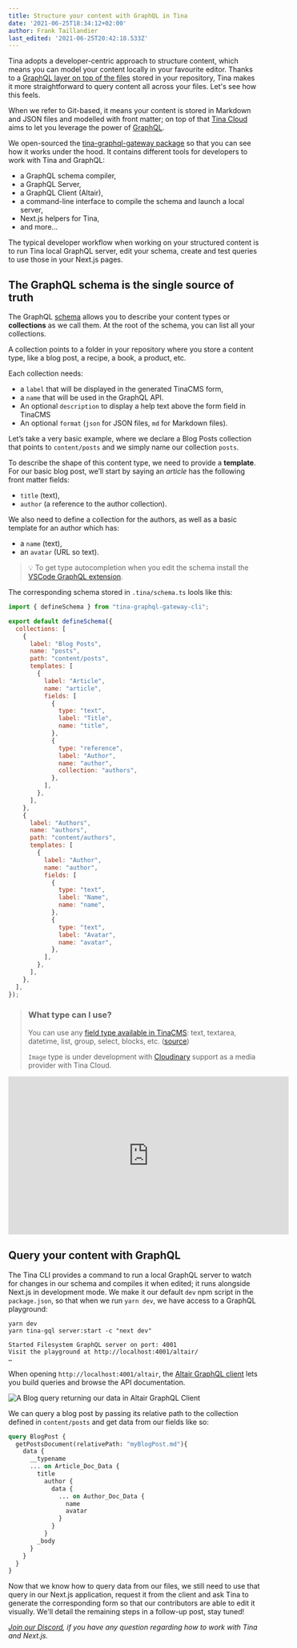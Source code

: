 ```yaml
---
title: Structure your content with GraphQL in Tina
date: '2021-06-25T18:34:12+02:00'
author: Frank Taillandier
last_edited: '2021-06-25T20:42:18.533Z'
---
```

Tina adopts a developer-centric approach to structure content, which means you can model your content locally in your favourite editor. Thanks to a [GraphQL layer on top of the files](https://tina.io/blog/using-graphql-with-the-filesystem/) stored in your repository, Tina makes it more straightforward to query content all across your files. Let's see how this feels.

When we refer to Git-based, it means your content is stored in Markdown and JSON files and modelled with front matter; on top of that [Tina Cloud](/cloud) aims to let you leverage the power of [GraphQL](https://graphql.org/).

We open-sourced the [tina-graphql-gateway package](https://github.com/tinacms/tina-graphql-gateway) so that you can see how it works under the hood. It contains different tools for developers to work with Tina and GraphQL:

* a GraphQL schema compiler,
* a GraphQL Server,
* a GraphQL Client (Altair),
* a command-line interface to compile the schema and launch a local server,
* Next.js helpers for Tina,
* and more…

The typical developer workflow when working on your structured content is to run Tina local GraphQL server, edit your schema, create and test queries to use those in your Next.js pages.

## The GraphQL schema is the single source of truth

The GraphQL [schema](https://tina.io/docs/tina-cloud/cli/#defineschema) allows you to describe your content types or **collections** as we call them. At the root of the schema, you can list all your collections.

A collection points to a folder in your repository where you store a content type, like a blog post, a recipe, a book, a product, etc.

Each collection needs:

* a `label` that will be displayed in the generated TinaCMS form,
* a `name` that will be used in the GraphQL API.
* An optional `description` to display a help text above the form field in TinaCMS
* An optional `format` (`json` for JSON files, `md` for Markdown files).

Let’s take a very basic example, where we declare a Blog Posts collection that points to `content/posts` and we simply name our collection `posts`.

To describe the shape of this content type, we need to provide a **template**. For our basic blog post, we’ll start by saying an _article_ has the following front matter fields:

* `title` (text),
* `author` (a reference to the author collection).

We also need to define a collection for the authors, as well as a basic template for an author which has:

* a `name` (text),
* an `avatar` (URL so text).

> 💡 To get type autocompletion when you edit the schema install the [VSCode GraphQL extension](https://marketplace.visualstudio.com/items?itemName=GraphQL.vscode-graphql).

The corresponding schema stored in `.tina/schema.ts` lools like this:

```js
import { defineSchema } from "tina-graphql-gateway-cli";

export default defineSchema({
  collections: [
    {
      label: "Blog Posts",
      name: "posts",
      path: "content/posts",
      templates: [
        {
          label: "Article",
          name: "article",
          fields: [
            {
              type: "text",
              label: "Title",
              name: "title",
            },
            {
              type: "reference",
              label: "Author",
              name: "author",
              collection: "authors",
            },
          ],
        },
      ],
    },
    {
      label: "Authors",
      name: "authors",
      path: "content/authors",
      templates: [
        {
          label: "Author",
          name: "author",
          fields: [
            {
              type: "text",
              label: "Name",
              name: "name",
            },
            {
              type: "text",
              label: "Avatar",
              name: "avatar",
            },
          ],
        },
      ],
    },
  ],
});
```

> ### What type can I use?
>
> You can use any [field type available in TinaCMS](https://tina.io/docs/fields/#default-field-plugins): text, textarea, datetime, list, group, select, blocks, etc. ([source](https://github.com/tinacms/tina-graphql-gateway/blob/5128b85fb2b3b69999c18eb5708eaf7e1fff4786/packages/tina-graphql-gateway-cli/src/cmds/compile/index.ts#L687))
>
> `Image` type is under development with [Cloudinary](https://cloudinary.com/) support as a media provider with Tina Cloud.

<iframe width="560" height="315" src="https://www.youtube.com/embed/EwewKEHHkd4" title="YouTube video player" frameborder="0" allow="accelerometer; autoplay; clipboard-write; encrypted-media; gyroscope; picture-in-picture" allowfullscreen="true"></iframe>

## Query your content with GraphQL

The Tina CLI provides a command to run a local GraphQL server to watch for changes in our schema and compiles it when edited; it runs alongside Next.js in development mode. We make it our default `dev` npm script in the `package.json`, so that when we run `yarn dev`, we have access to a GraphQL playground:

    yarn dev  
    yarn tina-gql server:start -c "next dev"
    
    Started Filesystem GraphQL server on port: 4001
    Visit the playground at http://localhost:4001/altair/
    …

When opening `http://localhost:4001/altair`, the [Altair GraphQL client](https://altair.sirmuel.design/) lets you build queries and browse the API documentation.

![A Blog query returning our data in Altair GraphQL Client](/img/blog/altair-client-tina.png)

We can query a blog post by passing its relative path to the collection defined in `content/posts` and get data from our fields like so:

```graphql
query BlogPost {
  getPostsDocument(relativePath: "myBlogPost.md"){
    data {
      __typename
      ... on Article_Doc_Data {
        title
          author {
            data {
              ... on Author_Doc_Data {
                name
                avatar
              }
            }
          }
        _body
      }
    }
  }
}
```

Now that we know how to query data from our files, we still need to use that query in our Next.js application, request it from the client and ask  Tina to generate the corresponding form so that our contributors are able to edit it visually. We'll detail the remaining steps in a follow-up post, stay tuned!

_[Join our Discord](https://discord.com/invite/zumN63Ybpf), if you have any question regarding how to work with Tina and Next.js._
